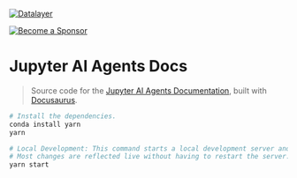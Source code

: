 <!--
  ~ Copyright (c) 2023-2024 Datalayer, Inc.
  ~
  ~ BSD 3-Clause License
-->

[![Datalayer](https://assets.datalayer.tech/datalayer-25.svg)](https://datalayer.io)

[![Become a Sponsor](https://img.shields.io/static/v1?label=Become%20a%20Sponsor&message=%E2%9D%A4&logo=GitHub&style=flat&color=1ABC9C)](https://github.com/sponsors/datalayer)

# Jupyter AI Agents Docs

> Source code for the [Jupyter AI Agents Documentation](https://datalayer.io), built with [Docusaurus](https://docusaurus.io).

```bash
# Install the dependencies.
conda install yarn
yarn
```

```bash
# Local Development: This command starts a local development server and opens up a browser window.
# Most changes are reflected live without having to restart the server.
yarn start
```
